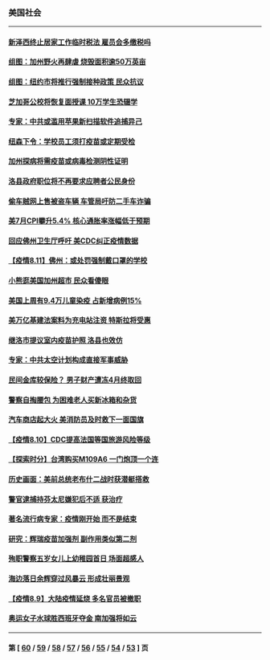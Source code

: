 ### 美国社会
---
#### [新泽西终止居家工作临时税法 雇员会多缴税吗](../../pages/ncid1078160/n13158376.md) 
#### [组图：加州野火再肆虐 烧毁面积逾50万英亩](../../pages/ncid1078160/n13157191.md) 
#### [组图：纽约市将推行强制接种政策 民众抗议](../../pages/ncid1078160/n13156960.md) 
#### [芝加哥公校将恢复面授课 10万学生恐辍学](../../pages/ncid1078160/n13156626.md) 
#### [专家：中共或滥用苹果新扫描软件追捕异己](../../pages/ncid1078160/n13156394.md) 
#### [纽森下令：学校员工须打疫苗或定期受检](../../pages/ncid1078160/n13156160.md) 
#### [加州探病将需疫苗或病毒检测阴性证明](../../pages/ncid1078160/n13156114.md) 
#### [洛县政府职位将不再要求应聘者公民身份](../../pages/ncid1078160/n13155879.md) 
#### [偷车贼网上售被盗车辆 车管局吁防二手车诈骗](../../pages/ncid1078160/n13155842.md) 
#### [美7月CPI攀升5.4% 核心通胀率涨幅低于预期](../../pages/ncid1078160/n13155665.md) 
#### [回应佛州卫生厅呼吁 美CDC纠正疫情数据](../../pages/ncid1078160/n13155611.md) 
#### [【疫情8.11】佛州：或处罚强制戴口罩的学校](../../pages/ncid1078160/n13154599.md) 
#### [小熊逛美国加州超市 民众看傻眼](../../pages/ncid1078160/n13154382.md) 
#### [美国上周有9.4万儿童染疫 占新增病例15%](../../pages/ncid1078160/n13153793.md) 
#### [美万亿基建法案料为充电站注资 特斯拉将受惠](../../pages/ncid1078160/n13153589.md) 
#### [继洛市提议室内疫苗护照 洛县也效仿](../../pages/ncid1078160/n13153832.md) 
#### [专家：中共太空计划构成直接军事威胁](../../pages/ncid1078160/n13153236.md) 
#### [民间金库较保险？ 男子财产遭冻4月终取回](../../pages/ncid1078160/n13153711.md) 
#### [警察自掏腰包 为困难老人买新冰箱和杂货](../../pages/ncid1078160/n13151746.md) 
#### [汽车商店起大火 美消防员及时救下一面国旗](../../pages/ncid1078160/n13151682.md) 
#### [【疫情8.10】CDC提高法国等国旅游风险等级](../../pages/ncid1078160/n13152132.md) 
#### [【探索时分】台湾购买M109A6 一门炮顶一个连](../../pages/ncid1078160/n13150897.md) 
#### [历史画面：美前总统老布什二战时获潜艇搭救](../../pages/ncid1078160/n13152095.md) 
#### [警官逮捕持芬太尼嫌犯后不适 获治疗](../../pages/ncid1078160/n13151322.md) 
#### [著名流行病专家：疫情刚开始 而不是结束](../../pages/ncid1078160/n13150403.md) 
#### [研究：辉瑞疫苗加强剂 副作用类似第二剂](../../pages/ncid1078160/n13150015.md) 
#### [殉职警察五岁女儿上幼稚园首日 场面超感人](../../pages/ncid1078160/n13148957.md) 
#### [海边落日余辉穿过风暴云 形成壮丽景观](../../pages/ncid1078160/n13149597.md) 
#### [【疫情8.9】大陆疫情延烧 多名官员被撤职](../../pages/ncid1078160/n13149664.md) 
#### [奥运女子水球胜西班牙夺金 南加强将如云](../../pages/ncid1078160/n13148519.md) 

---
#### 第 [ [60](./60.md) / [59](./59.md) / [58](./58.md) / [57](./57.md) / [56](./56.md) / [55](./55.md) / [54](./54.md) / [53](./53.md) ] 页
